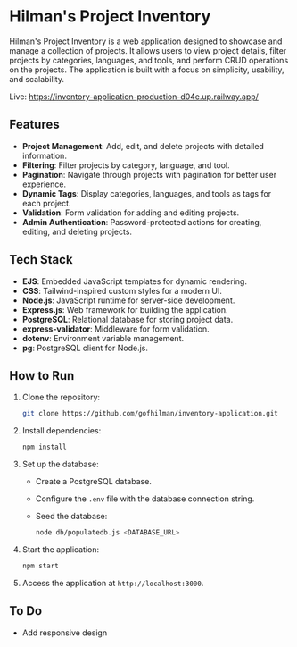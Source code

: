 # Hilman's Project Inventory

Hilman's Project Inventory is a web application designed to showcase and manage a collection of projects. It allows users to view project details, filter projects by categories, languages, and tools, and perform CRUD operations on the projects. The application is built with a focus on simplicity, usability, and scalability.

Live: <https://inventory-application-production-d04e.up.railway.app/>

## Features

- **Project Management**: Add, edit, and delete projects with detailed information.
- **Filtering**: Filter projects by category, language, and tool.
- **Pagination**: Navigate through projects with pagination for better user experience.
- **Dynamic Tags**: Display categories, languages, and tools as tags for each project.
- **Validation**: Form validation for adding and editing projects.
- **Admin Authentication**: Password-protected actions for creating, editing, and deleting projects.

## Tech Stack

- **EJS**: Embedded JavaScript templates for dynamic rendering.
- **CSS**: Tailwind-inspired custom styles for a modern UI.
- **Node.js**: JavaScript runtime for server-side development.
- **Express.js**: Web framework for building the application.
- **PostgreSQL**: Relational database for storing project data.
- **express-validator**: Middleware for form validation.
- **dotenv**: Environment variable management.
- **pg**: PostgreSQL client for Node.js.

## How to Run

1. Clone the repository:

   ```bash
   git clone https://github.com/gofhilman/inventory-application.git
   ```

2. Install dependencies:

   ```bash
   npm install
   ```

3. Set up the database:
   - Create a PostgreSQL database.
   - Configure the `.env` file with the database connection string.
   - Seed the database:

     ```bash
     node db/populatedb.js <DATABASE_URL>
     ```

4. Start the application:

   ```bash
   npm start
   ```

5. Access the application at `http://localhost:3000`.

## To Do

- Add responsive design
